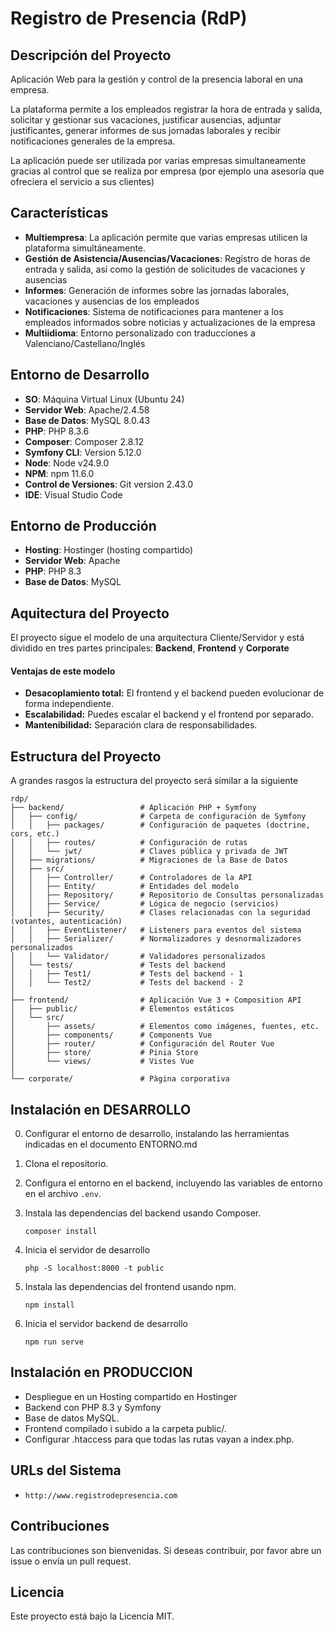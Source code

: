 # Registro de Presencia (RdP)

## Descripción del Proyecto
Aplicación Web para la gestión y control de la presencia laboral en una empresa.

La plataforma permite a los empleados registrar la hora de entrada y salida, solicitar y gestionar sus vacaciones, justificar ausencias, adjuntar justificantes, generar informes de sus jornadas laborales y recibir notificaciones generales de la empresa.

La aplicación puede ser utilizada por varias empresas simultaneamente gracias al control que se realiza por empresa (por ejemplo una asesoría que ofreciera el servicio a sus clientes)

## Características
- **Multiempresa**: La aplicación permite que varias empresas utilicen la plataforma simultáneamente.
- **Gestión de Asistencia/Ausencias/Vacaciones**: Registro de horas de entrada y salida, así como la gestión de solicitudes de vacaciones y ausencias
- **Informes**: Generación de informes sobre las jornadas laborales, vacaciones y ausencias de los empleados
- **Notificaciones**: Sistema de notificaciones para mantener a los empleados informados sobre noticias y actualizaciones de la empresa
- **Multiidioma**: Entorno personalizado con traducciones a Valenciano/Castellano/Inglés

## Entorno de Desarrollo
- **SO**: Máquina Virtual Linux (Ubuntu 24)
- **Servidor Web**: Apache/2.4.58
- **Base de Datos**: MySQL 8.0.43
- **PHP**: PHP 8.3.6
- **Composer**: Composer 2.8.12
- **Symfony CLI**: Version 5.12.0
- **Node**: Node v24.9.0
- **NPM**: npm 11.6.0
- **Control de Versiones**: Git version 2.43.0
- **IDE**: Visual Studio Code

## Entorno de Producción
- **Hosting**: Hostinger (hosting compartido)
- **Servidor Web**: Apache
- **PHP**: PHP 8.3
- **Base de Datos**: MySQL

## Aquitectura del Proyecto

El proyecto sigue el modelo de una arquitectura Cliente/Servidor y está dividido en tres partes principales: **Backend**, **Frontend** y **Corporate**

#### **Ventajas de este modelo**
- **Desacoplamiento total:** El frontend y el backend pueden evolucionar de forma independiente.
- **Escalabilidad:** Puedes escalar el backend y el frontend por separado.
- **Mantenibilidad:** Separación clara de responsabilidades.


## Estructura del Proyecto
A grandes rasgos la estructura del proyecto será similar a la siguiente

```
rdp/
├── backend/                 # Aplicación PHP + Symfony
│   ├── config/              # Carpeta de configuración de Symfony
│   │   ├── packages/        # Configuración de paquetes (doctrine, cors, etc.)
│   │   ├── routes/          # Configuración de rutas
│   │   └── jwt/             # Claves pública y privada de JWT
│   ├── migrations/          # Migraciones de la Base de Datos
│   ├── src/
│   │   ├── Controller/      # Controladores de la API
│   │   ├── Entity/          # Entidades del modelo
│   │   ├── Repository/      # Repositorio de Consultas personalizadas
│   │   ├── Service/         # Lógica de negocio (servicios)
│   │   ├── Security/        # Clases relacionadas con la seguridad (votantes, autenticación)
│   │   ├── EventListener/   # Listeners para eventos del sistema
│   │   ├── Serializer/      # Normalizadores y desnormalizadores personalizados
│   │   └── Validator/       # Validadores personalizados
│   └── tests/               # Tests del backend
│   │   ├── Test1/           # Tests del backend - 1
│   │   └── Test2/           # Tests del backend - 2
│
├── frontend/                # Aplicación Vue 3 + Composition API
│   ├── public/              # Elementos estáticos
│   └── src/
│       ├── assets/          # Elementos como imágenes, fuentes, etc.
│       ├── components/      # Components Vue
│       ├── router/          # Configuración del Router Vue
│       ├── store/           # Pinia Store
│       └── views/           # Vistes Vue
│
└── corporate/               # Pàgina corporativa
```

## Instalación en DESARROLLO

0. Configurar el entorno de desarrollo, instalando las herramientas indicadas en el documento ENTORNO.md

1. Clona el repositorio.

2. Configura el entorno en el backend, incluyendo las variables de entorno en el archivo `.env`.

3. Instala las dependencias del backend usando Composer.
     ```
     composer install
     ```

4. Inicia el servidor de desarrollo
     ```
     php -S localhost:8000 -t public
     ```

5. Instala las dependencias del frontend usando npm.
     ```
     npm install
     ```

6. Inicia el servidor backend de desarrollo
     ```
     npm run serve
     ```	 

## Instalación en PRODUCCION

 - Despliegue en un Hosting compartido en Hostinger
 - Backend con PHP 8.3 y Symfony
 - Base de datos MySQL.
 - Frontend compilado i subido a la carpeta public/.
 - Configurar .htaccess para que todas las rutas vayan a index.php.


## URLs del Sistema

- `http://www.registrodepresencia.com`


## Contribuciones
Las contribuciones son bienvenidas. Si deseas contribuir, por favor abre un issue o envía un pull request.


## Licencia
Este proyecto está bajo la Licencia MIT.

